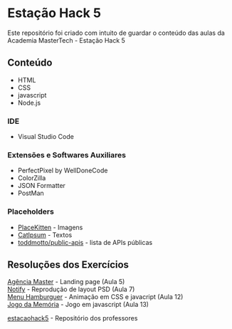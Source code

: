 ﻿# Estação Hack 5
Este repositório foi criado com intuito de guardar o conteúdo das aulas da Academia MasterTech - Estação Hack 5

## Conteúdo
* HTML
* CSS
* javascript
* Node.js

### IDE
* Visual Studio Code

### Extensões e Softwares Auxiliares
* PerfectPixel by WellDoneCode
* ColorZilla
* JSON Formatter
* PostMan

### Placeholders
* [PlaceKitten](https://placekitten.com/) - Imagens  
* [CatIpsum](http://www.catipsum.com/) - Textos  
* [toddmotto/public-apis](https://github.com/toddmotto/public-apis) - lista de APIs públicas  

## Resoluções dos Exercícios
[Agência Master](https://github.com/eliseak/eh-agenciaMaster) - Landing page (Aula 5)  
[Notify](https://github.com/eliseak/eh-notify) - Reprodução de layout PSD (Aula 7)  
[Menu Hamburguer](https://github.com/eliseak/eh-menuHamburguer) - Animação em CSS e javacript (Aula 12)  
[Jogo da Memória](https://github.com/eliseak/eh-jogo-da-memoria) - Jogo em javascript (Aula 13)
  
[estacaohack5](https://github.com/estacaohack5) - Repositório dos professores  

